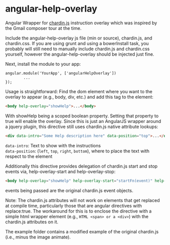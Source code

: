 angular-help-overlay
====================

Angular Wrapper for [chardin.js](https://github.com/heelhook/chardin.js "Chardin.js") instruction overlay which was inspired by the Gmail composer tour at the time.

Include the angular-help-overlay js file (min or source), chardin.js, and chardin.css. If you are using grunt and using a bowerInstall task, you probably will still need to manually include chardin.js and chardin.css yourself, however the angular-help-overlay should be injected just fine.

Next, install the module to your app:

```
angular.module('YourApp', ['angularHelpOverlay'])
        ...
});
```

Usage is straightforward: Find the dom element where you want to the overlay to appear (e.g., body, div, etc.) and add this tag to the element:

```HTML
<body help-overlay="showHelp">...</body>
```
With showHelp being a scoped boolean property. Setting that property to true will enable the overlay. Since this is just
an AngularJS wrapper around a jquery plugin, this directive still uses chardin.js native attribute lookups:

```HTML
<div data-intro="Some Help description here" data-position="top">...</div>
```

`data-intro`: Text to show with the instructions  
`data-position`: (`left`, `top`, `right`, `bottom`), where to place the text with respect to the element

Additionally this directive provides delegation of chardin.js start and stop events via, help-overlay-start and
help-overlay-stop:

```HTML
<body help-overlay="showHelp" help-overlay-start="startFn(event)" help-overlay-stop="stopFn(event)">...</body>
```

events being passed are the original chardin.js event objects.

Note: The chardin.js attributes will not work on elements that get replaced at compile time, particularly those that are angular directives with replace:true. The workaround for this is to enclose the directive with a simple html wrapper element (e.g., ```HTML <span> or a <div>```) with the chardin.js attributes on it.

The example folder contains a modified example of the original chardin.js (i.e., minus the image animate).
